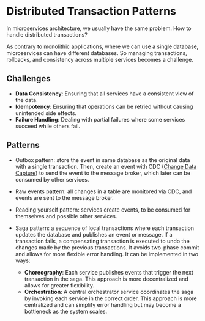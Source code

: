 # Distributed Transaction Patterns

In microservices architecture, we usually have the same problem. How to handle
distributed transactions?

As contrary to monolithic applications, where we can use a single database,
microservices can have different databases. So managing transactions, rollbacks,
and consistency across multiple services becomes a challenge.

## Challenges

- **Data Consistency**: Ensuring that all services have a consistent view of the
  data.
- **Idempotency**: Ensuring that operations can be retried without causing
  unintended side effects.
- **Failure Handling**: Dealing with partial failures where some services succeed
  while others fail.

## Patterns

- Outbox pattern: store the event in same database as the original data with a
  single transaction. Then, create an event with CDC
  ([Change Data Capture](../architecture/event-driven.md#database-events)) to
  send the event to the message broker, which later can be consumed by other
  services.

- Raw events pattern: all changes in a table are monitored via CDC, and
  events are sent to the message broker.

- Reading yourself pattern: services create events, to be consumed for
  themselves and possible other services.

- Saga pattern: a sequence of local transactions where each transaction updates
  the database and publishes an event or message. If a transaction fails, a
  compensating transaction is executed to undo the changes made by the previous
  transactions. It avoids two-phase commit and allows for more flexible error
  handling. It can be implemented in two ways:
  - **Choreography**: Each service publishes events that trigger the next
    transaction in the saga. This approach is more decentralized and allows for
    greater flexibility.
  - **Orchestration**: A central orchestrator service coordinates the saga by
    invoking each service in the correct order. This approach is more centralized
    and can simplify error handling but may become a bottleneck as the system
    scales.
